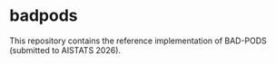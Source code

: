 # badpods
This repository contains the reference implementation of BAD-PODS (submitted to AISTATS 2026).
